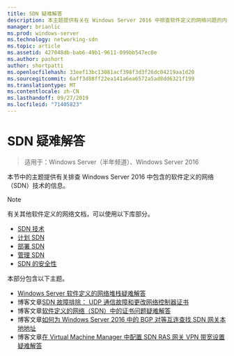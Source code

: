 ```yaml
---
title: SDN 疑难解答
description: 本主题提供有关在 Windows Server 2016 中排查软件定义的网络问题的内容的链接。
manager: brianlic
ms.prod: windows-server
ms.technology: networking-sdn
ms.topic: article
ms.assetid: 427048db-bab6-49b1-9611-099bb547ec0e
ms.author: pashort
author: shortpatti
ms.openlocfilehash: 33eef13bc13081acf398f3d3f26dc04219aa1d20
ms.sourcegitcommit: 6aff3d88ff22ea141a6ea6572a5ad8dd6321f199
ms.translationtype: MT
ms.contentlocale: zh-CN
ms.lasthandoff: 09/27/2019
ms.locfileid: "71405823"
---
```

# <a name="troubleshoot-sdn"></a>SDN 疑难解答

>适用于：Windows Server（半年频道）、Windows Server 2016

本节中的主题提供有关排查 Windows Server 2016 中包含的软件定义的网络（SDN）技术的信息。

> [!NOTE]  
> 有关其他软件定义的网络文档，可以使用以下库部分。  
>  
> - [SDN 技术](../technologies/Software-Defined-Networking-Technologies.md) 
> - [计划 SDN](../plan/Plan-Software-Defined-Networking.md)
> - [部署 SDN](../deploy/Deploy-Software-Defined-Networking.md)
> - [管理 SDN](../manage/manage-sdn.md)
> - [SDN 的安全性](../security/sdn-security-top.md)

本部分包含以下主题。

- [Windows Server 软件定义的网络堆栈疑难解答](https://docs.microsoft.com/windows-server/networking/sdn/troubleshoot/troubleshoot-windows-server-software-defined-networking-stack)
- 博客文章[SDN 故障排除： UDP 通信故障和更改网络控制器证书](https://techcommunity.microsoft.com/t5/Networking-Blog/SDN-Troubleshooting-UDP-Communication-failures-and-changing-the/ba-p/339694)
- 博客文章[软件定义的网络（SDN）中的证书问题疑难解答](https://techcommunity.microsoft.com/t5/Networking-Blog/Troubleshooting-certificate-issues-in-Software-Defined/ba-p/339671)
- 博客文章[如何为 Windows Server 2016 中的 BGP 对等互连查找 SDN 网关本地地址](https://techcommunity.microsoft.com/t5/Networking-Blog/How-to-find-the-SDN-gateway-local-address-for-BGP-peering-in/ba-p/339663)
- 博客文章[在 Virtual Machine Manager 中配置 SDN RAS 网关 VPN 带宽设置疑难解答](https://techcommunity.microsoft.com/t5/Networking-Blog/Troubleshoot-Configuring-SDN-RAS-Gateway-VPN-Bandwidth-Settings/ba-p/339661)

